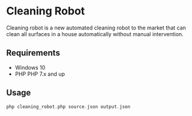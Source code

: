 # Cleaning Robot
Cleaning robot is a new automated cleaning robot to the market that can clean all surfaces in a house
automatically without manual intervention.

## Requirements
* Windows 10
* PHP PHP 7.x and up

## Usage
```php
php cleaning_robot.php source.json output.json
